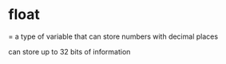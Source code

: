 # float
= a type of variable that can store numbers with decimal places

can store up to 32 bits of information
